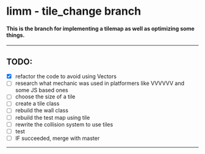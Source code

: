 # limm - tile_change branch
#### This is the branch for implementing a tilemap as well as optimizing some things.



---
## TODO:
  - [X] refactor the code to avoid using Vectors
  - [ ] research what mechanic was used in platformers like VVVVVV and some JS based ones
  - [ ] choose the size of a tile
  - [ ] create a tile class
  - [ ] rebuild the wall class
  - [ ] rebuild the test map using tile
  - [ ] rewrite the collision system to use tiles
  - [ ] test
  - [ ] IF succeeded, merge with master
---
